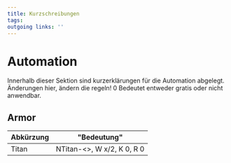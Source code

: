 ```yaml
---
title: Kurzschreibungen  
tags:   
outgoing links: ''  
---
```

# Automation
Innerhalb dieser Sektion sind kurzerklärungen für die Automation abgelegt. Änderungen hier, ändern die regeln!
0 Bedeutet entweder gratis oder nicht anwendbar.
## Armor
|Abkürzung|"Bedeutung"|
|---|---
|Titan |NTitan-<>, W x/2, K 0, R 0 |